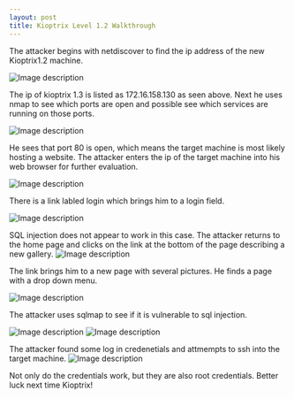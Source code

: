 ```yaml
---
layout: post
title: Kioptrix Level 1.2 Walkthrough
---
```

The attacker begins with netdiscover to find the ip address of the new Kioptrix1.2 machine. 

![Image description](/images/kioptrix1.3.2.png)

The ip of kioptrix 1.3 is listed as 172.16.158.130 as seen above. Next he uses nmap to see which ports are open and possible see which services are running on those ports. 

![Image description](/images/kioptrix1.3.3.png)

He sees that port 80 is open, which means the target machine is most likely hosting a website. The attacker enters the ip of the target machine into his web browser for further evaluation. 

![Image description](/images/kioptrix1.3.4.png)

There is a link labled login which brings him to a login field.

![Image description](/images/kioptrix1.3.5.png)

SQL injection does not appear to work in this case. The attacker returns to the home page and clicks on the link at the bottom of the page describing a new gallery.
![Image description](/images/kioptrix1.3.6.png)

The link brings him to a new page with several pictures. He finds a page with a drop down menu. 

![Image description](/images/kioptrix1.3.7.png)

The attacker uses sqlmap to see if it is vulnerable to sql injection. 

![Image description](/images/kioptrix1.3.8.png)
![Image description](/images/kioptrix1.3.9.png)

The attacker found some log in credenetials and attmempts to ssh into the target machine. 
![Image description](/images/kioptrix1.3.10.png)

Not only do the credentials work, but they are also root credentials. Better luck next time Kioptrix!
